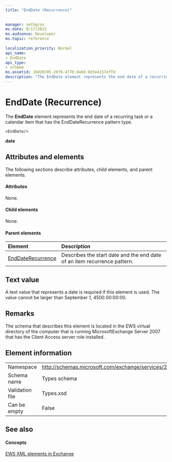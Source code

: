 ```yaml
---
title: "EndDate (Recurrence)"
 
 
manager: sethgros
ms.date: 9/17/2015
ms.audience: Developer
ms.topic: reference
 
localization_priority: Normal
api_name:
- EndDate
api_type:
- schema
ms.assetid: 16026595-26f8-4770-8a6d-0d3e4157effd
description: "The EndDate element represents the end date of a recurring task or a calendar item that has the EndDateRecurrence pattern type."
---
```


# EndDate (Recurrence)

The **EndDate** element represents the end date of a recurring task or a calendar item that has the EndDateRecurrence pattern type. 
  
```
<EndDate/>
```

 **date**
## Attributes and elements

The following sections describe attributes, child elements, and parent elements.
  
#### Attributes

None.
  
#### Child elements

None.
  
#### Parent elements

|**Element**|**Description**|
|:-----|:-----|
|[EndDateRecurrence](enddaterecurrence.md) <br/> |Describes the start date and the end date of an item recurrence pattern.  <br/> |
   
## Text value

A text value that represents a date is required if this element is used. The value cannot be larger than September 1, 4500 00:00:00.
  
## Remarks

The schema that describes this element is located in the EWS virtual directory of the computer that is running MicrosoftExchange Server 2007 that has the Client Access server role installed.
  
## Element information

|||
|:-----|:-----|
|Namespace  <br/> |http://schemas.microsoft.com/exchange/services/2006/types  <br/> |
|Schema name  <br/> |Types schema  <br/> |
|Validation file  <br/> |Types.xsd  <br/> |
|Can be empty  <br/> |False  <br/> |
   
## See also

#### Concepts

[EWS XML elements in Exchange](ews-xml-elements-in-exchange.md)

